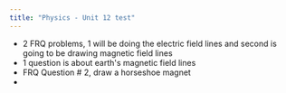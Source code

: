 ```yaml
---
title: "Physics - Unit 12 test"
---
```


- 2 FRQ problems, 1 will be doing the electric field lines and second is going to be drawing magnetic field lines
- 1 question is about earth's magnetic field lines
- FRQ Question # 2, draw a horseshoe magnet
- 


